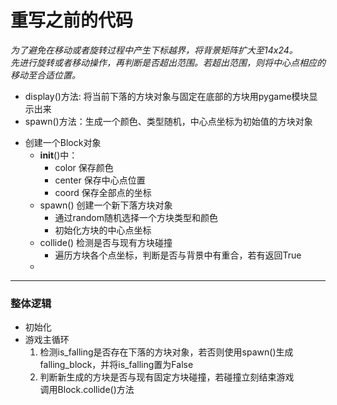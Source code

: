 # 重写之前的代码

*为了避免在移动或者旋转过程中产生下标越界，将背景矩阵扩大至14x24。*  
*先进行旋转或者移动操作，再判断是否超出范围。若超出范围，则将中心点相应的移动至合适位置。*

- display()方法: 将当前下落的方块对象与固定在底部的方块用pygame模块显示出来
- spawn()方法：生成一个颜色、类型随机，中心点坐标为初始值的方块对象

* 创建一个Block对象
  - __init__()中：
    - color   保存颜色
    - center  保存中心点位置
    - coord   保存全部点的坐标
  - spawn()   创建一个新下落方块对象
    - 通过random随机选择一个方块类型和颜色
    - 初始化方块的中心点坐标
  - collide() 检测是否与现有方块碰撞
    - 遍历方块各个点坐标，判断是否与背景中有重合，若有返回True
  - 
  


************

### 整体逻辑

- 初始化
- 游戏主循环  
  1. 检测is_falling是否存在下落的方块对象，若否则使用spawn()生成falling_block，并将is_falling置为False
  2. 判断新生成的方块是否与现有固定方块碰撞，若碰撞立刻结束游戏  
      调用Block.collide()方法
